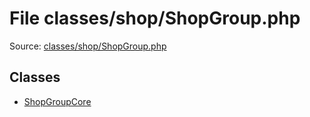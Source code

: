 File classes/shop/ShopGroup.php
=========

Source: [classes/shop/ShopGroup.php](https://github.com/PrestaShop/PrestaShop/blob/1.5.4.1/classes/shop/ShopGroup.php)


Classes
-------

* [ShopGroupCore](class.ShopGroupCore.md)

